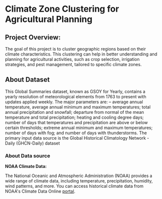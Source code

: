 # Climate Zone Clustering for Agricultural Planning

## Project Overview:
The goal of this project is to cluster geographic regions based on their climate characteristics. This clustering can help in better understanding and planning for agricultural activities, such as crop selection, irrigation strategies, and pest management, tailored to specific climate zones.

## About Dataset
This Global Summaries dataset, known as GSOY for Yearly, contains a yearly resolution of meteorological elements from 1763 to present with updates applied weekly. The major parameters are: – average annual temperature, average annual minimum and maximum temperatures; total annual precipitation and snowfall; departure from normal of the mean temperature and total precipitation; heating and cooling degree days; number of days that temperatures and precipitation are above or below certain thresholds; extreme annual minimum and maximum temperatures; number of days with fog; and number of days with thunderstorms. The primary input data source is the Global Historical Climatology Network - Daily (GHCN-Daily) dataset

### About Data source
**NOAA Climate Data:**

The National Oceanic and Atmospheric Administration (NOAA) provides a wide range of climate data, including temperature, precipitation, humidity, wind patterns, and more.
You can access historical climate data from NOAA's Climate Data Online [portal](https://www.ncei.noaa.gov/metadata/geoportal/rest/metadata/item/gov.noaa.ncdc:C00947/html).
